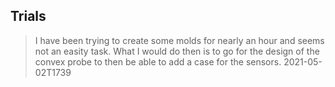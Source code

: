 ## Trials

> I have been trying to create some molds for nearly an hour and seems not an easity task.
What I would do then is to go for the design of the convex probe to then be able to add a case for the sensors.
2021-05-02T1739 
